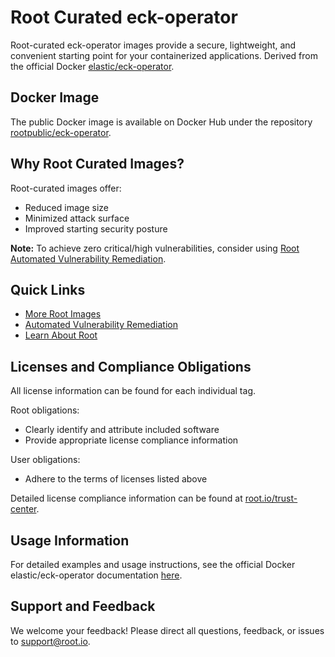 # Root Curated eck-operator

Root-curated eck-operator images provide a secure, lightweight, and convenient starting point for your containerized applications. Derived from the official Docker [elastic/eck-operator](https://hub.docker.com/r/elastic/eck-operator).

## Docker Image
The public Docker image is available on Docker Hub under the repository [rootpublic/eck-operator](https://hub.docker.com/r/rootpublic/eck-operator).

## Why Root Curated Images?
Root-curated images offer:
- Reduced image size
- Minimized attack surface
- Improved starting security posture

**Note:** To achieve zero critical/high vulnerabilities, consider using [Root Automated Vulnerability Remediation](https://app.root.io).

## Quick Links
- [More Root Images](https://images.root.io)
- [Automated Vulnerability Remediation](https://app.root.io)
- [Learn About Root](https://www.root.io)

## Licenses and Compliance Obligations
All license information can be found for each individual tag.

Root obligations:
- Clearly identify and attribute included software
- Provide appropriate license compliance information

User obligations:
- Adhere to the terms of licenses listed above

Detailed license compliance information can be found at [root.io/trust-center](https://root.io/trust-center).

## Usage Information
For detailed examples and usage instructions, see the official Docker elastic/eck-operator documentation [here](https://hub.docker.com/r/elastic/eck-operator).

## Support and Feedback
We welcome your feedback! Please direct all questions, feedback, or issues to [support@root.io](mailto:support@root.io).
